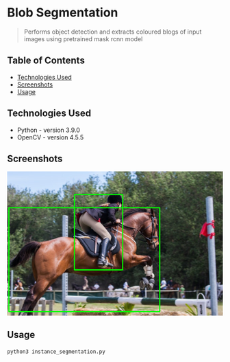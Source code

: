 # Blob Segmentation
> Performs object detection and extracts coloured blogs of input images using pretrained mask rcnn model

## Table of Contents
* [Technologies Used](#technologies-used)
* [Screenshots](#screenshots)
* [Usage](#usage)
<!-- * [License](#license) -->



## Technologies Used
- Python - version 3.9.0
- OpenCV - version 4.5.5


## Screenshots
![Example screenshot](./object_detection.png)
<!-- If you have screenshots you'd like to share, include them here. -->


## Usage
`python3 instance_segmentation.py`



<!-- Optional -->
<!-- ## License -->
<!-- This project is open source and available under the [... License](). -->

<!-- You don't have to include all sections - just the one's relevant to your project -->

